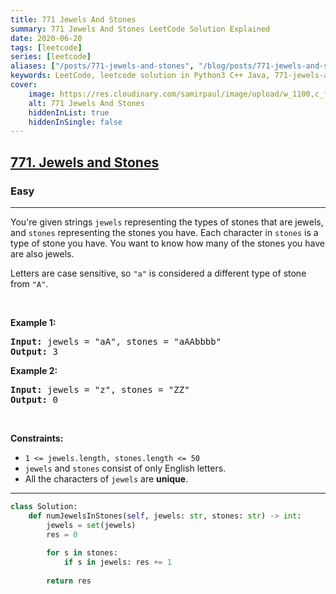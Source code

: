 ```yaml
---
title: 771 Jewels And Stones
summary: 771 Jewels And Stones LeetCode Solution Explained
date: 2020-06-20
tags: [leetcode]
series: [leetcode]
aliases: ["/posts/771-jewels-and-stones", "/blog/posts/771-jewels-and-stones", "/771-jewels-and-stones"]
keywords: LeetCode, leetcode solution in Python3 C++ Java, 771-jewels-and-stones solution
cover:
    image: https://res.cloudinary.com/samirpaul/image/upload/w_1100,c_fit,co_rgb:FFFFFF,l_text:Arial_70_bold:771 Jewels And Stones/problem-solving.webp
    alt: 771 Jewels And Stones
    hiddenInList: true
    hiddenInSingle: false
---
```



<h2><a href="https://leetcode.com/problems/jewels-and-stones/">771. Jewels and Stones</a></h2><h3>Easy</h3><hr><div><p>You're given strings <code>jewels</code> representing the types of stones that are jewels, and <code>stones</code> representing the stones you have. Each character in <code>stones</code> is a type of stone you have. You want to know how many of the stones you have are also jewels.</p>

<p>Letters are case sensitive, so <code>"a"</code> is considered a different type of stone from <code>"A"</code>.</p>

<p>&nbsp;</p>
<p><strong>Example 1:</strong></p>
<pre><strong>Input:</strong> jewels = "aA", stones = "aAAbbbb"
<strong>Output:</strong> 3
</pre><p><strong>Example 2:</strong></p>
<pre><strong>Input:</strong> jewels = "z", stones = "ZZ"
<strong>Output:</strong> 0
</pre>
<p>&nbsp;</p>
<p><strong>Constraints:</strong></p>

<ul>
	<li><code>1 &lt;=&nbsp;jewels.length, stones.length &lt;= 50</code></li>
	<li><code>jewels</code> and <code>stones</code> consist of only English letters.</li>
	<li>All the characters of&nbsp;<code>jewels</code> are <strong>unique</strong>.</li>
</ul>
</div>

---




```python
class Solution:
    def numJewelsInStones(self, jewels: str, stones: str) -> int:
        jewels = set(jewels)
        res = 0
        
        for s in stones:
            if s in jewels: res += 1
        
        return res
```
